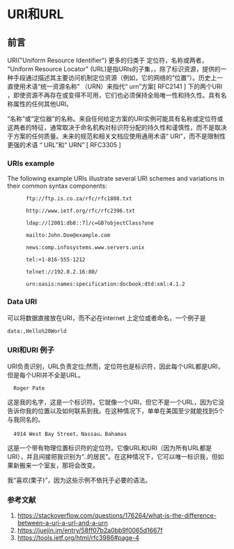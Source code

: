 # URI和URL

## 前言

URI("Uniform Resource Identifier") 更多的归类于 定位符，名称或两者， "Uniform Resource Locator" (URL)是指URIs的子集，，除了标识资源，提供的一种手段通过描述其主要访问机制定位资源（例如，它的网络的“位置”）。历史上一直使用术语“统一资源名称” （URN）来指代“ urn”方案[ RFC2141 ] 下的两个URI ，即使资源不再存在或变得不可用，它们也必须保持全局唯一性和持久性。具有名称属性的任何其他URI。

“名称”或“定位器”的名称。来自任何给定方案的URI实例可能具有名称或定位符或这两者的特征，通常取决于命名机构对标识符分配的持久性和谨慎性，而不是取决于方案的任何质量。未来的规范和相关文档应使用通用术语“ URI”，而不是限制性更强的术语 “ URL”和“ URN” [ RFC3305 ]

### URIs example

The following example URIs illustrate several URI schemes and
   variations in their common syntax components:

```
      ftp://ftp.is.co.za/rfc/rfc1808.txt

      http://www.ietf.org/rfc/rfc2396.txt

      ldap://[2001:db8::7]/c=GB?objectClass?one

      mailto:John.Doe@example.com

      news:comp.infosystems.www.servers.unix

      tel:+1-816-555-1212

      telnet://192.0.2.16:80/

      urn:oasis:names:specification:docbook:dtd:xml:4.1.2
```

### Data URI

可以将数据直接放在URI，而不必在internet 上定位或者命名，一个例子是

```
data:,Hello%20World
```

### URI和URI 例子

URI负责识别，URL负责定位;然而，定位符也是标识符，因此每个URL都是URI，但是每个URI并不全是URL。

      Roger Pate
这是我的名字，这是一个标识符。它就像一个URI，但它不是一个URL，因为它没告诉你我的位置以及如何联系到我。在这种情况下，单单在美国至少就能找到5个与我同名的。

      4914 West Bay Street，Nassau，Bahamas
这是一个带有物理位置标识符的定位符。它像URL和URI（因为所有URL都是URI），并且间接把我识别为“..的居民”。在这种情况下，它可以唯一标识我，但如果新搬来一个室友，那将会改变。

我“喜欢(栗子)”，因为这些示例不依托于必要的语法。

### 参考文献

1. <https://stackoverflow.com/questions/176264/what-is-the-difference-between-a-uri-a-url-and-a-urn>
2. <https://juejin.im/entry/58ff07b2a0bb9f0065d1667f>
3. <https://tools.ietf.org/html/rfc3986#page-4>

